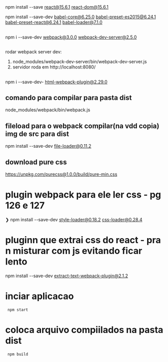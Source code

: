 ##
npm install --save react@15.6.1 react-dom@15.6.1

npm install --save-dev babel-core@6.25.0 babel-preset-es2015@6.24.1 babel-preset-react@6.24.1  babel-loader@7.1.0

##
npm i --save-dev webpack@3.0.0 webpack-dev-server@2.5.0

## 
rodar webpack server dev:
1. node_modules/webpack-dev-server/bin/webpack-dev-server.js
2. servidor roda em http://localhost:8080/

##
npm i --save-dev- html-webpack-plugin@2.29.0

## comando para compilar para pasta dist
node_modules/webpack/bin/webpack.js

## fileload para o webpack compilar(na vdd copia) img de src para dist
npm install --save-dev file-loader@0.11.2

## download pure css
https://unpkg.com/purecss@1.0.0/build/pure-min.css

# plugin webpack para ele ler css - pg 126 e 127
❯ npm install --save-dev style-loader@0.18.2 css-loader@0.28.4

# pluginn que extrai css do react - pra n misturar com js evitando ficar lento
 npm install --save-dev extract-text-webpack-plugin@2.1.2




# inciar aplicacao
`` npm start``
# coloca arquivo compiilados na pasta dist 
`` npm build``
